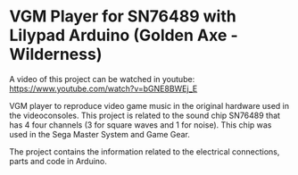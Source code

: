 # VGM Player for SN76489 with Lilypad Arduino (Golden Axe - Wilderness)

A video of this project can be watched in youtube:
https://www.youtube.com/watch?v=bGNE8BWEj_E

VGM player to reproduce video game music in the original hardware used in the videoconsoles. This project is related to the sound chip SN76489 that has 4 four channels (3 for square waves and 1 for noise). This chip was used in the Sega Master System and Game Gear.

The project contains the information related to the electrical connections, parts and code in Arduino.
